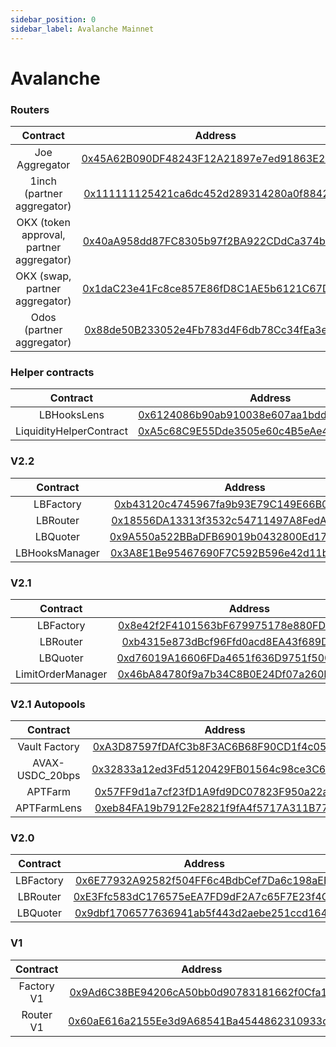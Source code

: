 ```yaml
---
sidebar_position: 0
sidebar_label: Avalanche Mainnet
---
```


# Avalanche

### Routers

|                 Contract                 |                                                       Address                                                        |
| :--------------------------------------: | :------------------------------------------------------------------------------------------------------------------: |
|              Joe Aggregator              | [0x45A62B090DF48243F12A21897e7ed91863E2c86b](https://arbiscan.io/address/0x45A62B090DF48243F12A21897e7ed91863E2c86b) |
|        1inch (partner aggregator)        | [0x111111125421ca6dc452d289314280a0f8842a65](https://arbiscan.io/address/0x111111125421ca6dc452d289314280a0f8842a65) |
| OKX (token approval, partner aggregator) | [0x40aA958dd87FC8305b97f2BA922CDdCa374bcD7f](https://arbiscan.io/address/0x40aA958dd87FC8305b97f2BA922CDdCa374bcD7f) |
|      OKX (swap, partner aggregator)      | [0x1daC23e41Fc8ce857E86fD8C1AE5b6121C67D96d](https://arbiscan.io/address/0x1daC23e41Fc8ce857E86fD8C1AE5b6121C67D96d) |
|        Odos (partner aggregator)         | [0x88de50B233052e4Fb783d4F6db78Cc34fEa3e9FC](https://arbiscan.io/address/0x88de50B233052e4Fb783d4F6db78Cc34fEa3e9FC) |

### Helper contracts

|        Contract         |                                                        Address                                                        |
| :---------------------: | :-------------------------------------------------------------------------------------------------------------------: |
|       LBHooksLens       | [0x6124086b90ab910038e607aa1bdd67b284c31c98](https://snowtrace.io/address/0x6124086b90ab910038e607aa1bdd67b284c31c98) |
| LiquidityHelperContract | [0xA5c68C9E55Dde3505e60c4B5eAe411e2977dfB35](https://snowtrace.io/address/0xA5c68C9E55Dde3505e60c4B5eAe411e2977dfB35) |

### V2.2

|    Contract    |                                                        Address                                                        |
| :------------: | :-------------------------------------------------------------------------------------------------------------------: |
|   LBFactory    | [0xb43120c4745967fa9b93E79C149E66B0f2D6Fe0c](https://snowtrace.io/address/0xb43120c4745967fa9b93E79C149E66B0f2D6Fe0c) |
|    LBRouter    | [0x18556DA13313f3532c54711497A8FedAC273220E](https://snowtrace.io/address/0x18556DA13313f3532c54711497A8FedAC273220E) |
|    LBQuoter    | [0x9A550a522BBaDFB69019b0432800Ed17855A51C3](https://snowtrace.io/address/0x9A550a522BBaDFB69019b0432800Ed17855A51C3) |
| LBHooksManager | [0x3A8E1Be95467690F7C592B596e42d11b3710c633](https://snowtrace.io/address/0x3A8E1Be95467690F7C592B596e42d11b3710c633) |

### V2.1

|     Contract      |                                                        Address                                                        |
| :---------------: | :-------------------------------------------------------------------------------------------------------------------: |
|     LBFactory     | [0x8e42f2F4101563bF679975178e880FD87d3eFd4e](https://snowtrace.io/address/0x8e42f2F4101563bF679975178e880FD87d3eFd4e) |
|     LBRouter      | [0xb4315e873dBcf96Ffd0acd8EA43f689D8c20fB30](https://snowtrace.io/address/0xb4315e873dBcf96Ffd0acd8EA43f689D8c20fB30) |
|     LBQuoter      | [0xd76019A16606FDa4651f636D9751f500Ed776250](https://snowtrace.io/address/0xd76019A16606FDa4651f636D9751f500Ed776250) |
| LimitOrderManager | [0x46bA84780f9a7b34C8B0E24Df07a260Fa952195D](https://snowtrace.io/address/0x46bA84780f9a7b34C8B0E24Df07a260Fa952195D) |

### V2.1 Autopools

|    Contract     |                                                        Address                                                        |
| :-------------: | :-------------------------------------------------------------------------------------------------------------------: |
|  Vault Factory  | [0xA3D87597fDAfC3b8F3AC6B68F90CD1f4c05Fa960](https://snowtrace.io/address/0xA3D87597fDAfC3b8F3AC6B68F90CD1f4c05Fa960) |
| AVAX-USDC_20bps | [0x32833a12ed3Fd5120429FB01564c98ce3C60FC1d](https://snowtrace.io/address/0x32833a12ed3Fd5120429FB01564c98ce3C60FC1d) |
|     APTFarm     | [0x57FF9d1a7cf23fD1A9fd9DC07823F950a22a718C](https://snowtrace.io/address/0x57FF9d1a7cf23fD1A9fd9DC07823F950a22a718C) |
|   APTFarmLens   | [0xeb84FA19b7912Fe2821f9fA4f5717A311B776C63](https://snowtrace.io/address/0xeb84FA19b7912Fe2821f9fA4f5717A311B776C63) |

### V2.0

| Contract  |                                                        Address                                                        |
| :-------: | :-------------------------------------------------------------------------------------------------------------------: |
| LBFactory | [0x6E77932A92582f504FF6c4BdbCef7Da6c198aEEf](https://snowtrace.io/address/0x6E77932A92582f504FF6c4BdbCef7Da6c198aEEf) |
| LBRouter  | [0xE3Ffc583dC176575eEA7FD9dF2A7c65F7E23f4C3](https://snowtrace.io/address/0xE3Ffc583dC176575eEA7FD9dF2A7c65F7E23f4C3) |
| LBQuoter  | [0x9dbf1706577636941ab5f443d2aebe251ccd1648](https://snowtrace.io/address/0x9dbf1706577636941ab5f443d2aebe251ccd1648) |

### V1

|  Contract  |                                                        Address                                                        |
| :--------: | :-------------------------------------------------------------------------------------------------------------------: |
| Factory V1 | [0x9Ad6C38BE94206cA50bb0d90783181662f0Cfa10](https://snowtrace.io/address/0x9Ad6C38BE94206cA50bb0d90783181662f0Cfa10) |
| Router V1  | [0x60aE616a2155Ee3d9A68541Ba4544862310933d4](https://snowtrace.io/address/0x60aE616a2155Ee3d9A68541Ba4544862310933d4) |
